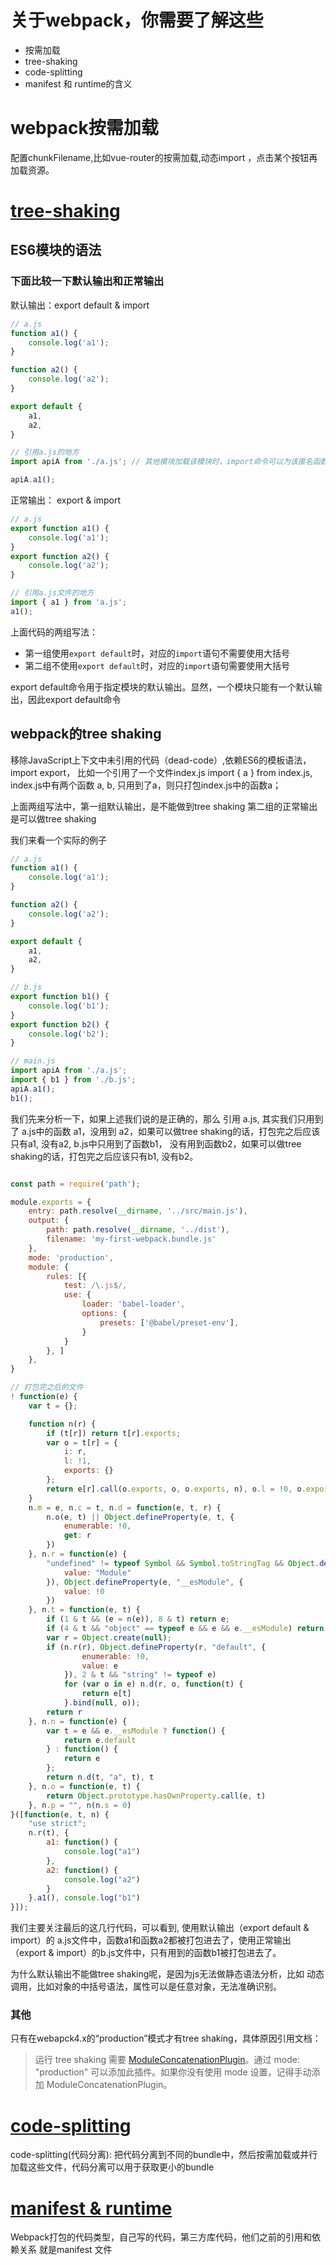 # 关于webpack，你需要了解这些
- 按需加载
- tree-shaking
- code-splitting
- manifest 和 runtime的含义

# webpack按需加载
配置chunkFilename,比如vue-router的按需加载,动态import ，点击某个按钮再加载资源。


# [tree-shaking](https://webpack.docschina.org/guides/tree-shaking/) 

## ES6模块的语法
### 下面比较一下默认输出和正常输出

默认输出：export default & import

```js
// a.js
function a1() {
    console.log('a1');
}

function a2() {
    console.log('a2');
}

export default {
    a1,
    a2,
}

// 引用a.js的地方
import apiA from './a.js'; // 其他模块加载该模块时，import命令可以为该匿名函数指定任意名字。

apiA.a1();
```
正常输出： export & import
```js
// a.js
export function a1() {
    console.log('a1');
}
export function a2() {
    console.log('a2');
}

// 引用a.js文件的地方
import { a1 } from 'a.js';
a1();
```

上面代码的两组写法：
- 第一组使用`export default`时，对应的`import`语句不需要使用大括号
- 第二组不使用`export default`时，对应的`import`语句需要使用大括号

export default命令用于指定模块的默认输出。显然，一个模块只能有一个默认输出，因此export default命令

## webpack的tree shaking
移除JavaScript上下文中未引用的代码（dead-code）,依赖ES6的模板语法，import export， 比如一个引用了一个文件index.js import { a } from index.js, index.js中有两个函数 a, b, 只用到了a，则只打包index.js中的函数a；

上面两组写法中，第一组默认输出，是不能做到tree shaking
第二组的正常输出是可以做tree shaking

我们来看一个实际的例子
```js
// a.js
function a1() {
    console.log('a1');
}

function a2() {
    console.log('a2');
}

export default {
    a1,
    a2,
}

// b.js
export function b1() {
    console.log('b1');
}
export function b2() {
    console.log('b2');
}
```
```js
// main.js
import apiA from './a.js';
import { b1 } from './b.js';
apiA.a1();
b1();
```
我们先来分析一下，如果上述我们说的是正确的，那么 引用 a.js, 其实我们只用到了 a.js中的函数 a1，没用到 a2，如果可以做tree shaking的话，打包完之后应该只有a1, 没有a2, b.js中只用到了函数b1， 没有用到函数b2，如果可以做tree shaking的话，打包完之后应该只有b1, 没有b2。

```js

const path = require('path');

module.exports = {
    entry: path.resolve(__dirname, '../src/main.js'),
    output: {
        path: path.resolve(__dirname, '../dist'),
        filename: 'my-first-webpack.bundle.js'
    },
    mode: 'production',
    module: {
        rules: [{
            test: /\.js$/,
            use: {
                loader: 'babel-loader',
                options: {
                    presets: ['@babel/preset-env'],
                }
            }
        }, ]
    },
}

```

```js
// 打包完之后的文件
! function(e) {
    var t = {};

    function n(r) {
        if (t[r]) return t[r].exports;
        var o = t[r] = {
            i: r,
            l: !1,
            exports: {}
        };
        return e[r].call(o.exports, o, o.exports, n), o.l = !0, o.exports
    }
    n.m = e, n.c = t, n.d = function(e, t, r) {
        n.o(e, t) || Object.defineProperty(e, t, {
            enumerable: !0,
            get: r
        })
    }, n.r = function(e) {
        "undefined" != typeof Symbol && Symbol.toStringTag && Object.defineProperty(e, Symbol.toStringTag, {
            value: "Module"
        }), Object.defineProperty(e, "__esModule", {
            value: !0
        })
    }, n.t = function(e, t) {
        if (1 & t && (e = n(e)), 8 & t) return e;
        if (4 & t && "object" == typeof e && e && e.__esModule) return e;
        var r = Object.create(null);
        if (n.r(r), Object.defineProperty(r, "default", {
                enumerable: !0,
                value: e
            }), 2 & t && "string" != typeof e)
            for (var o in e) n.d(r, o, function(t) {
                return e[t]
            }.bind(null, o));
        return r
    }, n.n = function(e) {
        var t = e && e.__esModule ? function() {
            return e.default
        } : function() {
            return e
        };
        return n.d(t, "a", t), t
    }, n.o = function(e, t) {
        return Object.prototype.hasOwnProperty.call(e, t)
    }, n.p = "", n(n.s = 0)
}([function(e, t, n) {
    "use strict";
    n.r(t), {
        a1: function() {
            console.log("a1")
        },
        a2: function() {
            console.log("a2")
        }
    }.a1(), console.log("b1")
}]);

```
我们主要关注最后的这几行代码，可以看到, 使用默认输出（export default & import）的 a.js文件中，函数a1和函数a2都被打包进去了，使用正常输出（export & import）的b.js文件中，只有用到的函数b1被打包进去了。

为什么默认输出不能做tree shaking呢，是因为js无法做静态语法分析，比如 动态调用，比如对象的中括号语法，属性可以是任意对象，无法准确识别。

### 其他
只有在webapck4.x的“production”模式才有tree shaking，具体原因引用文档：
> 运行 tree shaking 需要 [ModuleConcatenationPlugin](https://webpack.docschina.org/plugins/module-concatenation-plugin)。通过 mode: "production" 可以添加此插件。如果你没有使用 mode 设置，记得手动添加 ModuleConcatenationPlugin。


# [code-splitting](https://webpack.docschina.org/guides/code-splitting/)
code-splitting(代码分离): 把代码分离到不同的bundle中，然后按需加载或并行加载这些文件，代码分离可以用于获取更小的bundle


# [manifest & runtime](https://webpack.docschina.org/concepts/manifest/#runtime)

Webpack打包的代码类型，自己写的代码，第三方库代码，他们之前的引用和依赖关系 就是manifest 文件
